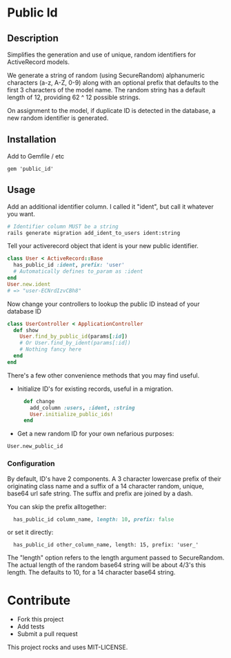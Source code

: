 # Public Id

## Description

Simplifies the generation and use of unique, random identifiers for ActiveRecord models.

We generate a string of random (using SecureRandom) alphanumeric characters (a-z, A-Z, 0-9) along with an optional prefix that defaults to the first 3 characters of the model name. The random string has a default length of 12, providing 62 ^ 12 possible strings.

On assignment to the model, if duplicate ID is detected in
the database, a new random identifier is generated.

## Installation
Add to Gemfile / etc

    gem 'public_id'

## Usage

Add an additional identifier column. I called it "ident", but call it whatever you want.
```sh
# Identifier column MUST be a string
rails generate migration add_ident_to_users ident:string
```

Tell your activerecord object that ident is your new public identifier.
```ruby
class User < ActiveRecord::Base
  has_public_id :ident, prefix: 'user'
  # Automatically defines to_param as :ident
end
User.new.ident
# => "user-ECNrdIzvCBh8"

```

Now change your controllers to lookup the public ID instead of your database ID
```ruby
class UserController < ApplicationController
  def show
    User.find_by_public_id(params[:id])
    # Or User.find_by_ident(params[:id])
    # Nothing fancy here
  end
end
```

There's a few other convenience methods that you may find useful.

 * Initialize ID's for existing records, useful in a migration.

    ```ruby
      def change
        add_column :users, :ident, :string
        User.initialize_public_ids!
      end
    ```

  * Get a new random ID for your own nefarious purposes:

  ``` User.new_public_id ```

### Configuration

By default, ID's have 2 components.
A 3 character lowercase prefix of their originating class name and a suffix of a 14 character random, unique, base64 url safe string.
The suffix and prefix are joined by a dash.

You can skip the prefix alltogether:
```ruby
  has_public_id column_name, length: 10, prefix: false
```
or set it directly:
```
  has_public_id other_column_name, length: 15, prefix: 'user_'
```
The "length" option refers to the length argument passed to SecureRandom. The actual length
of the random base64 string will be about 4/3's this length. The defaults to 10, for a
14 character base64 string.

# Contribute

  * Fork this project
  * Add tests
  * Submit a pull request

This project rocks and uses MIT-LICENSE.
